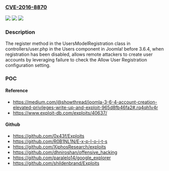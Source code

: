 ### [CVE-2016-8870](https://cve.mitre.org/cgi-bin/cvename.cgi?name=CVE-2016-8870)
![](https://img.shields.io/static/v1?label=Product&message=n%2Fa&color=blue)
![](https://img.shields.io/static/v1?label=Version&message=n%2Fa&color=blue)
![](https://img.shields.io/static/v1?label=Vulnerability&message=n%2Fa&color=brighgreen)

### Description

The register method in the UsersModelRegistration class in controllers/user.php in the Users component in Joomla! before 3.6.4, when registration has been disabled, allows remote attackers to create user accounts by leveraging failure to check the Allow User Registration configuration setting.

### POC

#### Reference
- https://medium.com/@showthread/joomla-3-6-4-account-creation-elevated-privileges-write-up-and-exploit-965d8fb46fa2#.rq4qh1v4r
- https://www.exploit-db.com/exploits/40637/

#### Github
- https://github.com/0x43f/Exploits
- https://github.com/R0B1NL1N/E-x-p-l-o-i-t-s
- https://github.com/XiphosResearch/exploits
- https://github.com/dhniroshan/offensive_hacking
- https://github.com/paralelo14/google_explorer
- https://github.com/shildenbrand/Exploits

